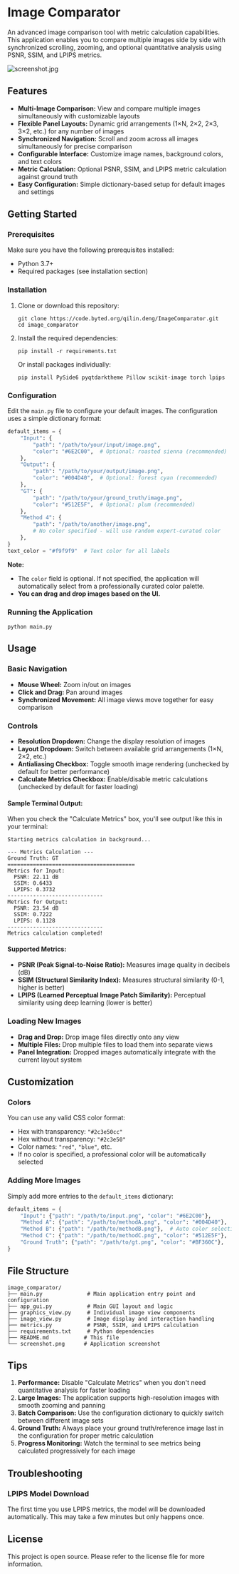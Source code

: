# Image Comparator

An advanced image comparison tool with metric calculation capabilities. This application enables you to compare multiple images side by side with synchronized scrolling, zooming, and optional quantitative analysis using PSNR, SSIM, and LPIPS metrics.

![screenshot.jpg](screenshot.png)

## Features

- **Multi-Image Comparison:** View and compare multiple images simultaneously with customizable layouts
- **Flexible Panel Layouts:** Dynamic grid arrangements (1×N, 2×2, 2×3, 3×2, etc.) for any number of images
- **Synchronized Navigation:** Scroll and zoom across all images simultaneously for precise comparison
- **Configurable Interface:** Customize image names, background colors, and text colors
- **Metric Calculation:** Optional PSNR, SSIM, and LPIPS metric calculation against ground truth
- **Easy Configuration:** Simple dictionary-based setup for default images and settings

## Getting Started

### Prerequisites

Make sure you have the following prerequisites installed:

- Python 3.7+
- Required packages (see installation section)

### Installation

1. Clone or download this repository:

   ```shell
   git clone https://code.byted.org/qilin.deng/ImageComparator.git
   cd image_comparator
   ```

2. Install the required dependencies:

   ```shell
   pip install -r requirements.txt
   ```

   Or install packages individually:
   ```shell
   pip install PySide6 pyqtdarktheme Pillow scikit-image torch lpips
   ```

### Configuration

Edit the `main.py` file to configure your default images. The configuration uses a simple dictionary format:

```python
default_items = {
    "Input": {
        "path": "/path/to/your/input/image.png",
        "color": "#6E2C00",  # Optional: roasted sienna (recommended)
    },
    "Output": {
        "path": "/path/to/your/output/image.png", 
        "color": "#004D40",  # Optional: forest cyan (recommended)
    },
    "GT": {
        "path": "/path/to/your/ground_truth/image.png",
        "color": "#512E5F",  # Optional: plum (recommended)
    },
    "Method 4": {
        "path": "/path/to/another/image.png",
        # No color specified - will use random expert-curated color
    },
}
text_color = "#f9f9f9"  # Text color for all labels
```

**Note:** 
- The `color` field is optional. If not specified, the application will automatically select from a professionally curated color palette.
- **You can drag and drop images based on the UI.**

### Running the Application

```shell
python main.py
```

## Usage

### Basic Navigation
- **Mouse Wheel:** Zoom in/out on images
- **Click and Drag:** Pan around images
- **Synchronized Movement:** All image views move together for easy comparison

### Controls
- **Resolution Dropdown:** Change the display resolution of images
- **Layout Dropdown:** Switch between available grid arrangements (1×N, 2×2, etc.)
- **Antialiasing Checkbox:** Toggle smooth image rendering (unchecked by default for better performance)
- **Calculate Metrics Checkbox:** Enable/disable metric calculations (unchecked by default for faster loading)


#### Sample Terminal Output:
When you check the "Calculate Metrics" box, you'll see output like this in your terminal:

```
Starting metrics calculation in background...

--- Metrics Calculation ---
Ground Truth: GT
========================================
Metrics for Input:
  PSNR: 22.11 dB
  SSIM: 0.6433
  LPIPS: 0.3732
------------------------------
Metrics for Output:
  PSNR: 23.54 dB
  SSIM: 0.7222
  LPIPS: 0.1128
------------------------------
Metrics calculation completed!
```

#### Supported Metrics:
- **PSNR (Peak Signal-to-Noise Ratio):** Measures image quality in decibels (dB)
- **SSIM (Structural Similarity Index):** Measures structural similarity (0-1, higher is better)
- **LPIPS (Learned Perceptual Image Patch Similarity):** Perceptual similarity using deep learning (lower is better)

### Loading New Images
- **Drag and Drop:** Drop image files directly onto any view
- **Multiple Files:** Drop multiple files to load them into separate views
- **Panel Integration:** Dropped images automatically integrate with the current layout system

## Customization

### Colors
You can use any valid CSS color format:
- Hex with transparency: `"#2c3e50cc"`
- Hex without transparency: `"#2c3e50"`
- Color names: `"red"`, `"blue"`, etc.
- If no color is specified, a professional color will be automatically selected

### Adding More Images
Simply add more entries to the `default_items` dictionary:

```python
default_items = {
    "Input": {"path": "/path/to/input.png", "color": "#6E2C00"},
    "Method A": {"path": "/path/to/methodA.png", "color": "#004D40"},
    "Method B": {"path": "/path/to/methodB.png"},  # Auto color selection
    "Method C": {"path": "/path/to/methodC.png", "color": "#512E5F"},
    "Ground Truth": {"path": "/path/to/gt.png", "color": "#BF360C"},
}
```

## File Structure

```
image_comparator/
├── main.py              # Main application entry point and configuration
├── app_gui.py           # Main GUI layout and logic
├── graphics_view.py     # Individual image view components
├── image_view.py        # Image display and interaction handling
├── metrics.py           # PSNR, SSIM, and LPIPS calculation
├── requirements.txt     # Python dependencies
├── README.md           # This file
└── screenshot.png      # Application screenshot
```


## Tips

1. **Performance:** Disable "Calculate Metrics" when you don't need quantitative analysis for faster loading
2. **Large Images:** The application supports high-resolution images with smooth zooming and panning
3. **Batch Comparison:** Use the configuration dictionary to quickly switch between different image sets
4. **Ground Truth:** Always place your ground truth/reference image last in the configuration for proper metric calculation
5. **Progress Monitoring:** Watch the terminal to see metrics being calculated progressively for each image

## Troubleshooting

### LPIPS Model Download
The first time you use LPIPS metrics, the model will be downloaded automatically. This may take a few minutes but only happens once.

## License

This project is open source. Please refer to the license file for more information.

